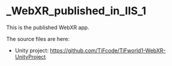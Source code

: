 # _WebXR_published_in_IIS_1

This is the published WebXR app.

The source files are here:
- Unity project: https://github.com/TiFcode/TiFworld1-WebXR-UnityProject
